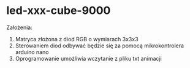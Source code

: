# led-xxx-cube-9000

Założenia:
1.	Matryca złożona z diod RGB o wymiarach 3x3x3
2.	Sterowaniem diod odbywać będzie się za pomocą mikrokontrolera arduino nano
3.	Oprogramowanie umożliwia wczytanie z pliku txt animacji 
